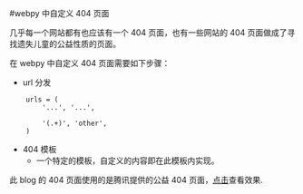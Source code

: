 #webpy 中自定义 404 页面

几乎每一个网站都有也应该有一个 404 页面，也有一些网站的 404 页面做成了寻找遗失儿童的公益性质的页面。

在 webpy 中自定义 404 页面需要如下步骤：

* url 分发
```
    urls = (
        '...', '...',
        
        '(.+)', 'other',
    )
```
* 404 模板
    * 一个特定的模板，自定义的内容即在此模板内实现。

此 blog 的 404 页面使用的是腾讯提供的公益 404 页面，[点击](http://www.qjwgg.com/webpy/404)查看效果.
